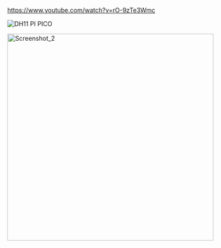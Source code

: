 

https://www.youtube.com/watch?v=rO-9zTe3Wmc

![DH11 PI PICO](https://github.com/offpic/DHT11-LCD-I2C-RASPBERRY-PI-PICO-PYTHON/assets/31142397/fee9b5fc-cfe4-4cb9-a842-a8874e38695e)

<img width="470" alt="Screenshot_2" src="https://github.com/offpic/DHT11-LCD-I2C-RASPBERRY-PI-PICO-PYTHON/assets/31142397/654caa4d-eb17-41a3-acbc-1780789142b2">
